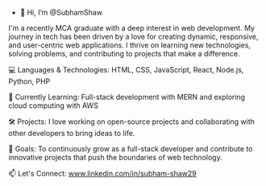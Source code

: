 - 👋 Hi, I’m @SubhamShaw

I'm a recently MCA graduate with a deep interest in web development. My journey in tech has been driven by a love for creating dynamic, responsive, and user-centric web applications. I thrive on learning new technologies, solving problems, and contributing to projects that make a difference.

💻 Languages & Technologies: HTML, CSS, JavaScript, React, Node.js, Python, PHP

🌱 Currently Learning: Full-stack development with MERN and exploring cloud computing with AWS

🛠️ Projects: I love working on open-source projects and collaborating with other developers to bring ideas to life.

🎯 Goals: To continuously grow as a full-stack developer and contribute to innovative projects that push the boundaries of web technology.

📫 Let's Connect: www.linkedin.com/in/subham-shaw29

<!---
ShawSubham2915/ShawSubham2915 is a ✨ special ✨ repository because its `README.md` (this file) appears on your GitHub profile.
You can click the Preview link to take a look at your changes.
--->
